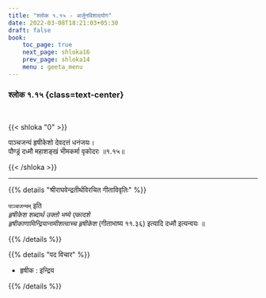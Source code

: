 ```yaml
---
title: "श्लोक १.१५ - अर्जुनविशादयोग"
date: 2022-03-08T18:21:03+05:30
draft: false
book:
    toc_page: true
    next_page: shloka16
    prev_page: shloka14
    menu : geeta_menu
---
```




### श्लोक १.१५ {class=text-center}

<br/>

{{< shloka  "0"  >}}

पाञ्चजन्यं हृषीकेशो देवदत्तं धनंजयः।  
पौण्ड्रं दध्मौ महाशङ्खं भीमकर्मा वृकोदरः  ॥१.१५॥

{{< /shloka >}}

---


{{% details "श्रीराघवेन्द्रतीर्थविरचित गीताविवृतिः" %}}

`पाञ्चजन्यम्` इति   
*हृषीकेश शब्दार्थ उक्तो भष्ये एकादशे  
हृषीकाणामिन्द्रियानामीशत्वाच्च हृषीकेश* (गीताभाष्य ११.३६) इत्यादि दध्मौ इत्यन्वयः ॥

{{% /details %}}


{{% details "पद विचार" %}}

- हृषीक : इन्द्रिय

{{% /details %}}
